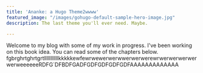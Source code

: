```yaml
---
title: 'Ananke: a Hugo Theme2wwww'
featured_image: "/images/gohugo-default-sample-hero-image.jpg"
description: The last theme you'll ever need. Maybe.

---
```

Welcome to my blog with some of my work in progress. I've been working on this book idea. You can read some of the chapters below. fgbrghrtghrtgrtlllllllllllkkkkkewfewrwewerwerwwerwerwerewrwerwerwerwerwerweeeeeeRDFG\`DFBDFGADFGDFGDFGDFGDFAAAAAAAAAAAAA